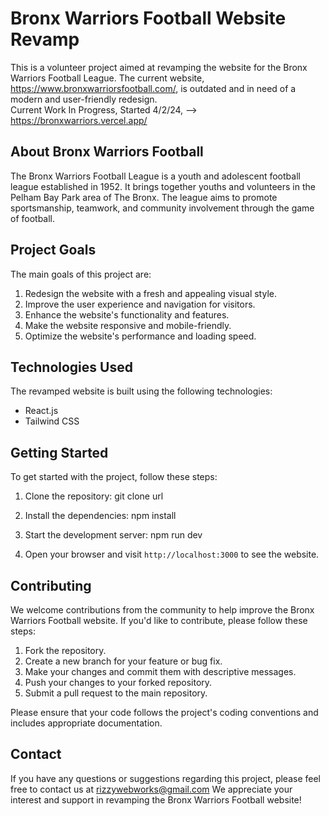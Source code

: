 # Bronx Warriors Football Website Revamp

This is a volunteer project aimed at revamping the website for the Bronx Warriors Football League. The current website, https://www.bronxwarriorsfootball.com/, is outdated and in need of a modern and user-friendly redesign.
<br/>
Current Work In Progress, Started 4/2/24, --> https://bronxwarriors.vercel.app/

## About Bronx Warriors Football

The Bronx Warriors Football League is a youth and adolescent football league established in 1952. It brings together youths and volunteers in the Pelham Bay Park area of The Bronx. The league aims to promote sportsmanship, teamwork, and community involvement through the game of football.

## Project Goals

The main goals of this project are:

1. Redesign the website with a fresh and appealing visual style.
2. Improve the user experience and navigation for visitors.
3. Enhance the website's functionality and features.
4. Make the website responsive and mobile-friendly.
5. Optimize the website's performance and loading speed.

## Technologies Used

The revamped website is built using the following technologies:

- React.js
- Tailwind CSS

## Getting Started

To get started with the project, follow these steps:

1. Clone the repository: git clone url 

2. Install the dependencies: npm install 

3. Start the development server: npm run dev

4. Open your browser and visit `http://localhost:3000` to see the website.

## Contributing

We welcome contributions from the community to help improve the Bronx Warriors Football website. If you'd like to contribute, please follow these steps:

1. Fork the repository.
2. Create a new branch for your feature or bug fix.
3. Make your changes and commit them with descriptive messages.
4. Push your changes to your forked repository.
5. Submit a pull request to the main repository.

Please ensure that your code follows the project's coding conventions and includes appropriate documentation.

## Contact

If you have any questions or suggestions regarding this project, please feel free to contact us at rizzywebworks@gmail.com
We appreciate your interest and support in revamping the Bronx Warriors Football website!
